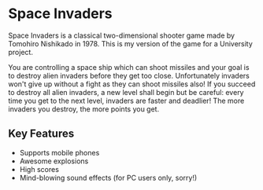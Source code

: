 # Space Invaders

Space Invaders is a classical two-dimensional shooter game made by Tomohiro Nishikado in 1978.
This is my version of the game for a University project.

You are controlling a space ship which can shoot missiles and your goal is to
destroy alien invaders before they get too close. Unfortunately invaders won't
give up without a fight as they can shoot missiles also!
If you succeed to destroy all alien invaders, a new level shall begin but be careful:
every time you get to the next level, invaders are faster and deadlier!
The more invaders you destroy, the more points you get.

## Key Features ##

* Supports mobile phones
* Awesome explosions
* High scores
* Mind-blowing sound effects (for PC users only, sorry!)